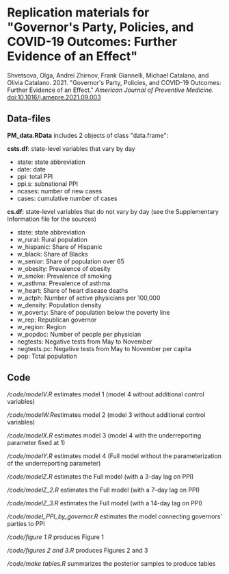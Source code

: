 # Replication materials for "Governor's Party, Policies, and COVID-19 Outcomes: Further Evidence of an Effect"

Shvetsova, Olga, Andrei Zhirnov, Frank Giannelli, Michael Catalano, and Olivia Catalano. 2021. "Governor's Party, Policies, and COVID-19 Outcomes: Further Evidence of an Effect." *American Journal of Preventive Medicine.* [doi:10.1016/j.amepre.2021.09.003](https://doi.org/10.1016/j.amepre.2021.09.003)

## Data-files
**PM_data.RData** includes 2 objects of class "data.frame":

**csts.df**: state-level variables that vary by day
* state: state abbreviation
* date: date
* ppi: total PPI
* ppi.s: subnational PPI
* ncases: number of new cases
* cases: cumulative number of cases

**cs.df**: state-level variables that do not vary by day (see the Supplementary Information file for the sources)
* state: state abbreviation
* w_rural: Rural population
* w_hispanic: Share of Hispanic
* w_black: Share of Blacks
* w_senior: Share of population over 65
* w_obesity: Prevalence of obesity
* w_smoke: Prevalence of smoking
* w_asthma: Prevalence of asthma
* w_heart: Share of heart disease deaths
* w_actph: Number of active physicians per 100,000
* w_density: Population density
* w_poverty: Share of population below the poverty line
* w_rep: Republican governor
* w_region: Region
* w_popdoc: Number of people per physician
* negtests: Negative tests from May to November
* negtests.pc: Negative tests from May to November per capita
* pop: Total population


## Code
*/code/modelV.R* estimates model 1 (model 4 without additional control variables)

*/code/modelW.R*estimates model 2 (model 3 without additional control variables)

*/code/modelX.R* estimates model 3 (model 4 with the underreporting parameter fixed at 1)

*/code/modelY.R* estimates model 4 (Full model without the parameterization of the underreporting parameter)

*/code/modelZ.R* estimates the Full model (with a 3-day lag on PPI)

*/code/modelZ_2.R* estimates the Full model (with a 7-day lag on PPI)

*/code/modelZ_3.R* estimates the Full model (with a 14-day lag on PPI)

*/code/model_PPI_by_governor.R* estimates the model connecting governors' parties to PPI

*/code/figure 1.R* produces Figure 1

*/code/figures 2 and 3.R* produces Figures 2 and 3

*/code/make tables.R* summarizes the posterior samples to produce tables

